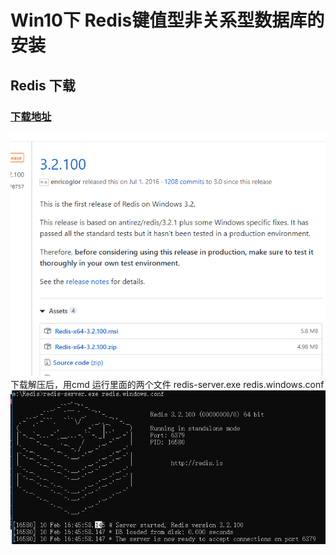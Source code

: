 # Win10下 Redis键值型非关系型数据库的安装
## Redis 下载
### [下载地址](https://github.com/MicrosoftArchive/redis/releases "https://github.com/MicrosoftArchive/redis/releases")
![](https://github.com/FishInSalt/MySpiderLearning/blob/master/database/Redis/43.png)  
下载解压后，用cmd 运行里面的两个文件 redis-server.exe redis.windows.conf  
![](https://github.com/FishInSalt/MySpiderLearning/blob/master/database/Redis/50.png)
